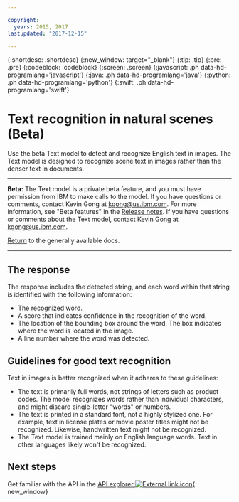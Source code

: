 ```yaml
---

copyright:
  years: 2015, 2017
lastupdated: "2017-12-15"

---
```


{:shortdesc: .shortdesc}
{:new_window: target="_blank"}
{:tip: .tip}
{:pre: .pre}
{:codeblock: .codeblock}
{:screen: .screen}
{:javascript: .ph data-hd-programlang='javascript'}
{:java: .ph data-hd-programlang='java'}
{:python: .ph data-hd-programlang='python'}
{:swift: .ph data-hd-programlang='swift'}

# Text recognition in natural scenes (Beta)

Use the beta Text model to detect and recognize English text in images. The Text model is designed to recognize scene text in images rather than the denser text in documents.

---

**Beta:** The Text model is a private beta feature, and you must have permission from IBM to make calls to the model. If you have questions or comments, contact Kevin Gong at kgong@us.ibm.com. For more information, see "Beta features" in the [Release notes](/docs/services/visual-recognition/release-notes.html#beta). If you have questions or comments about the Text model, contact Kevin Gong at kgong@us.ibm.com.

[Return](/docs/services/visual-recognition/index.html) to the generally available docs.

---
<!--
The Text model works best on short text strings. For example, a common use of the Text model is to read road signs.

![Road sign with bounding boxes around recognized words](images/road-sign-text-detection.png)

![Words and confidence scores detected in the road sign image](images/road-sign-text-response.png)

The white boxes illustrate each word that the model detected in the image.
-->

## The response

The response includes the detected string, and each word within that string is identified with the following information:

- The recognized word.
- A score that indicates confidence in the recognition of the word.
- The location of the bounding box around the word. The box indicates where the word is located in the image.
- A line number where the word was detected.

## Guidelines for good text recognition

Text in images is better recognized when it adheres to these guidelines:

- The text is primarily full words, not strings of letters such as product codes. The model recognizes words rather than individual characters, and might discard single-letter "words" or numbers.
- The text is printed in a standard font, not a highly stylized one. For example, text in license plates or movie poster titles might not be recognized. Likewise, handwritten text might not be recognized.
- The Text model is trained mainly on English language words. Text in other languages likely won't be recognized.

## Next steps

Get familiar with the API in the [API explorer ![External link icon](../../icons/launch-glyph.svg "External link icon")](https://text-model-api-explorer.mybluemix.net/apis/visual-recognition-v3#/Text){: new_window}
